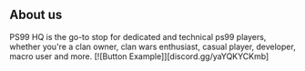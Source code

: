 ## About us
PS99 HQ is the go-to stop for dedicated and technical ps99 players, whether you're a clan owner, clan wars enthusiast, casual player, developer, macro user and more.
[![Button Example]][discord.gg/yaYQKYCKmb]
